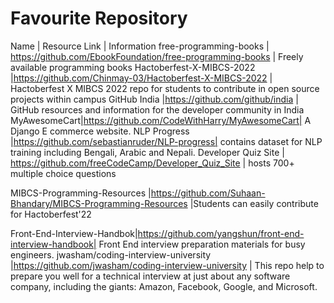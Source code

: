 # Favourite Repository
Name | Resource Link | Information
free-programming-books | https://github.com/EbookFoundation/free-programming-books | Freely available programming books
Hactoberfest-X-MIBCS-2022 |https://github.com/Chinmay-03/Hactoberfest-X-MIBCS-2022 | Hactoberfest X MIBCS 2022 repo for students to contribute in open source projects within campus
GitHub India |https://github.com/github/india | GitHub resources and information for the developer community in India 
MyAwesomeCart|https://github.com/CodeWithHarry/MyAwesomeCart| A Django E commerce website.
NLP Progress |https://github.com/sebastianruder/NLP-progress| contains dataset for NLP training including Bengali, Arabic and Nepali.
Developer Quiz Site | https://github.com/freeCodeCamp/Developer_Quiz_Site | hosts 700+ multiple choice questions

MIBCS-Programming-Resources |https://github.com/Suhaan-Bhandary/MIBCS-Programming-Resources |Students can easily contribute for Hactoberfest'22

Front-End-Interview-Handbok|https://github.com/yangshun/front-end-interview-handbook|  Front End interview preparation materials for busy engineers.
jwasham/coding-interview-university |https://github.com/jwasham/coding-interview-university | This repo help to prepare you well for a technical interview at just about any software company, including the giants: Amazon, Facebook, Google, and Microsoft.

